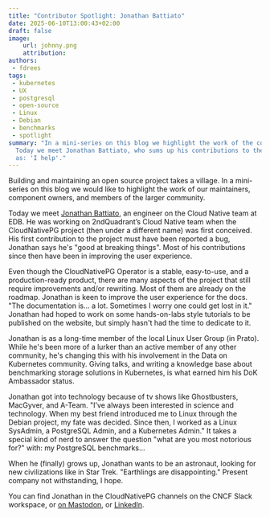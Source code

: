 ```yaml
---
title: "Contributor Spotlight: Jonathan Battiato"
date: 2025-06-10T13:00:43+02:00
draft: false
image:
    url: johnny.png
    attribution:
authors:
 - fdrees
tags:
 - kubernetes
 - UX
 - postgresql
 - open-source
 - Linux
 - Debian
 - benchmarks
 - spotlight
summary: "In a mini-series on this blog we highlight the work of the community.
  Today we meet Jonathan Battiato, who sums up his contributions to the project 
  as: 'I help'."
---
```


Building and maintaining an open source project takes a village. In a
mini-series on this blog we would like to highlight the work of our
maintainers, component owners, and members of the larger community.

Today we meet [Jonathan Battiato](https://github.com/jbattiato), an engineer 
on the Cloud Native team at EDB. He was working on 2ndQuadrant’s Cloud Native 
team when the CloudNativePG project (then under a different name) was first 
conceived. His first contribution to the project must have been reported a bug, 
Jonathan says he's "good at breaking things". Most of his contributions since 
then have been in improving the user experience.

Even though the CloudNativePG Operator is a stable, easy-to-use, and a 
production-ready product, there are many aspects of the project that still 
require improvements and/or rewriting. Most of them are already on the roadmap. 
Jonathan is keen to improve the user experience for the docs. "The documentation 
is... a lot. Sometimes I worry one could get lost in it." Jonathan had hoped 
to work on some hands-on-labs style tutorials to be published on the 
website, but simply hasn't had the time to dedicate to it. 

Jonathan is as a long-time member of the local Linux User Group (in Prato). 
While he's been more of a lurker than an active member of any other community, 
he's changing this with his involvement in the Data on Kubernetes community. 
Giving talks, and writing a knowledge base about benchmarking storage solutions 
in Kubernetes, is what earned him his DoK Ambassador status.

Jonathan got into technology because of tv shows like Ghostbusters, MacGyver, 
and A-Team. "I’ve always been interested in science and technology. When my 
best friend introduced me to Linux through the Debian project, my fate was 
decided. Since then, I worked as a Linux SysAdmin, a PostgreSQL Admin, and a 
Kubernetes Admin." It takes a special kind of nerd to answer the question 
"what are you most notorious for?" with: my PostgreSQL benchmarks...

When he (finally) grows up, Jonathan wants to be an astronaut, looking for 
new civilizations like in Star Trek. "Earthlings are disappointing." Present 
company not withstanding, I hope.

You can find Jonathan in the CloudNativePG channels on the CNCF Slack workspace, 
or [on Mastodon](https://mastodon.social/@jonnylee), or [LinkedIn](https://www.linkedin.com/in/jonathanbattiato/).
